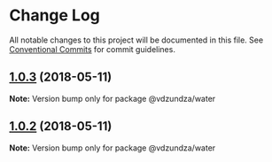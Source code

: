 # Change Log

All notable changes to this project will be documented in this file.
See [Conventional Commits](https://conventionalcommits.org) for commit guidelines.

<a name="1.0.3"></a>
## [1.0.3](https://github.com/captainkovalsky/show/compare/@vdzundza/water@1.0.2...@vdzundza/water@1.0.3) (2018-05-11)

**Note:** Version bump only for package @vdzundza/water





<a name="1.0.2"></a>
## [1.0.2](https://github.com/captainkovalsky/show/compare/@vdzundza/water@1.0.1...@vdzundza/water@1.0.2) (2018-05-11)

**Note:** Version bump only for package @vdzundza/water
